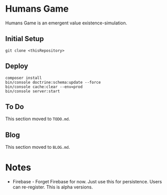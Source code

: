 # Humans Game

Humans Game is an emergent value existence-simulation.

## Initial Setup

```
git clone <thisRepository>
```

## Deploy

```
composer install
bin/console doctrine:schema:update --force
bin/console cache:clear --env=prod
bin/console server:start
```

## To Do
This section moved to `TODO.md`.

## Blog
This section moved to `BLOG.md`.

# Notes
- Firebase - Forget Firebase for now. Just use this for persistence. Users can re-register. This is alpha versions.